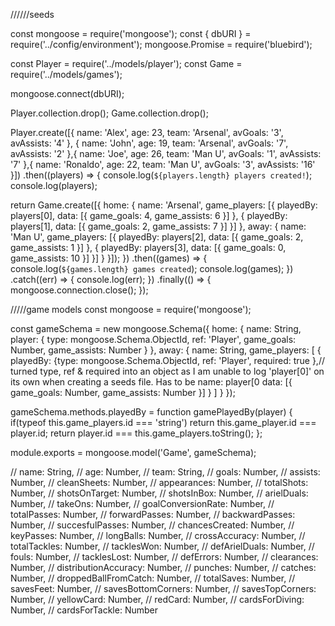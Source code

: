
//////seeds

const mongoose = require('mongoose');
const { dbURI } = require('../config/environment');
mongoose.Promise = require('bluebird');

const Player = require('../models/player');
const Game = require('../models/games');

mongoose.connect(dbURI);

Player.collection.drop();
Game.collection.drop();

Player.create([{
  name: 'Alex',
  age: 23,
  team: 'Arsenal',
  avGoals: '3',
  avAssists: '4'
}, {
  name: 'John',
  age: 19,
  team: 'Arsenal',
  avGoals: '7',
  avAssists: '2'
},{
  name: 'Joe',
  age: 26,
  team: 'Man U',
  avGoals: '1',
  avAssists: '7'
},{
  name: 'Ronaldo',
  age: 22,
  team: 'Man U',
  avGoals: '3',
  avAssists: '16'
}])
.then((players) => {
  console.log(`${players.length} players created!`);
  console.log(players);

  return Game.create([{
    home: {
      name: 'Arsenal',
      game_players: [{ playedBy: players[0],
        data: [{
          game_goals: 4,
          game_assists: 6
        }]
      }, { playedBy: players[1],
        data: [{
          game_goals: 2,
          game_assists: 7
        }]
      }]
    },
    away: {
      name: 'Man U',
      game_players: [{ playedBy: players[2],
        data: [{
          game_goals: 2,
          game_assists: 1
        }]
      }, { playedBy: players[3],
        data: [{
          game_goals: 0,
          game_assists: 10
        }]
      }]
    }
  }]);
})
.then((games) => {
  console.log(`${games.length} games created`);
  console.log(games);
})
.catch((err) => {
  console.log(err);
})
  .finally(() => {
    mongoose.connection.close();
  });


/////game models
const mongoose = require('mongoose');

const gameSchema = new mongoose.Schema({
  home: {
    name: String,
    player: { type: mongoose.Schema.ObjectId, ref: 'Player',
      game_goals: Number,
      game_assists: Number
    }
  },
  away: {
    name: String,
    game_players: [
      { playedBy: {type: mongoose.Schema.ObjectId, ref: 'Player', required: true },// turned type, ref & required into an object as I am unable to log 'player[0]' on its own when creating a seeds file. Has to be name: player[0
        data: [{
          game_goals: Number,
          game_assists: Number
        }]
      }
    ]
  }
});

gameSchema.methods.playedBy = function gamePlayedBy(player) {
  if(typeof this.game_players.id === 'string') return this.game_player.id === player.id;
  return player.id === this.game_players.toString();
};

module.exports = mongoose.model('Game', gameSchema);

// name: String,
// age: Number,
// team: String,
// goals: Number,
// assists: Number,
// cleanSheets: Number,
// appearances: Number,
// totalShots: Number,
// shotsOnTarget: Number,
// shotsInBox: Number,
// arielDuals: Number,
// takeOns: Number,
// goalConversionRate: Number,
// totalPasses: Number,
// forwardPasses: Number,
// backwardPasses: Number,
// succesfulPasses: Number,
// chancesCreated: Number,
// keyPasses: Number,
// longBalls: Number,
// crossAccuracy: Number,
// totalTackles: Number,
// tacklesWon: Number,
// defArielDuals: Number,
// fouls: Number,
// tacklesLost: Number,
// defErrors: Number,
// clearances: Number,
// distributionAccuracy: Number,
// punches: Number,
// catches: Number,
// droppedBallFromCatch: Number,
// totalSaves: Number,
// savesFeet: Number,
// savesBottomCorners: Number,
// savesTopCorners: Number,
// yellowCard: Number,
// redCard: Number,
// cardsForDiving: Number,
// cardsForTackle: Number
